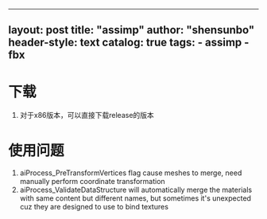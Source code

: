 

---
layout:       post
title:        "assimp"
author:       "shensunbo"
header-style: text
catalog:      true
tags:
    - assimp
    - fbx
---
# 下载
1. 对于x86版本，可以直接下载release的版本

# 使用问题
1. aiProcess_PreTransformVertices flag cause meshes to merge, need manually perform coordinate transformation
2. aiProcess_ValidateDataStructure will automatically merge the materials with same content but different names, but sometimes it's unexpected cuz they are designed to use to bind textures